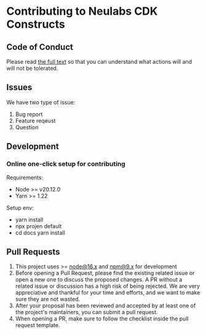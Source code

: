 # Contributing to Neulabs CDK Constructs

## Code of Conduct

Please read [the full text](https://github.com/neulabscom/neulabs-cdk-constructs/blob/main/CODE_OF_CONDUCT.md) so that you can understand what actions will and will not be tolerated.

## Issues

We have two type of issue:

1. Bug report
2. Feature reqeust
2. Question

## Development

### Online one-click setup for contributing

Requirements:

- Node >= v20.12.0
- Yarn >= 1.22

Setup env:

- yarn install
- npx projen default
- cd docs yarn install

## Pull Requests

1. This project uses >= node@16.x and npm@9.x for development
2. Before opening a Pull Request, please find the existing related issue or open a new one to discuss the proposed changes. A PR without a related issue or discussion has a high risk of being rejected. We are very appreciative and thankful for your time and efforts, and we want to make sure they are not wasted.
3. After your proposal has been reviewed and accepted by at least one of the project's maintainers, you can submit a pull request.
4. When opening a PR, make sure to follow the checklist inside the pull request template.

